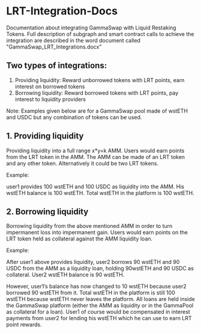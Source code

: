 # LRT-Integration-Docs
Documentation about integrating GammaSwap with Liquid Restaking Tokens. Full description of subgraph and smart contract calls to achieve the integration are described in the word document called "GammaSwap_LRT_Integrations.docx"

## Two types of integrations:
1. Providing liquidity: Reward unborrowed tokens with LRT points, earn interest on borrowed tokens
2. Borrowing liquidity: Reward borrowed tokens with LRT points, pay interest to liquidity providers

Note: Examples given below are for a GammaSwap pool made of wstETH and USDC but any combination of tokens can be used.

## 1. Providing liquidity
  
Providing liquidity into a full range x*y=k AMM. Users would earn points from the LRT token in the AMM. The AMM can be made of an LRT token and any other token. Alternatively it could be two LRT tokens.

Example:

user1 provides 100 wstETH and 100 USDC as liquidity into the AMM. His wstETH balance is 100 wstETH. Total wstETH in the platform is 100 wstETH.

## 2. Borrowing liquidity

Borrowing liquidity from the above mentioned AMM in order to turn impermanent loss into impermanent gain. Users would earn points on the LRT token held as collateral against the AMM liquidity loan.

Example:

After user1 above provides liquidity, user2 borrows 90 wstETH and 90 USDC from the AMM as a liquidity loan, holding 90wstETH and 90 USDC as collateral. User2 wstETH balance is 90 wstETH. 

However, user1’s balance has now changed to 10 wstETH because user2 borrowed 90 wstETH from it. Total wstETH in the platform is still 100 wstETH because wstETH never leaves the platform. All loans are held inside the GammaSwap platform (either the AMM as liquidity or in the GammaPool as collateral for a loan). User1 of course would be compensated in interest payments from user2 for lending his wstETH which he can use to earn LRT point rewards.

